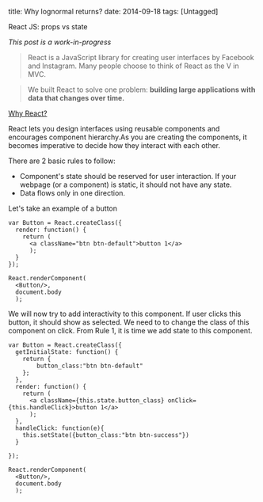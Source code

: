 title: Why lognormal returns?
date: 2014-09-18
tags: [Untagged]

React JS: props vs state

*This post is a work-in-progress*

> React is a JavaScript library for creating user interfaces by Facebook and Instagram. Many people choose to think of React as the V in MVC.

> We built React to solve one problem: **building large applications with data that changes over time.**

[Why React?](http://facebook.github.io/react/docs/why-react.html)

React lets you design interfaces using reusable components and encourages component hierarchy.As you are creating the components, it becomes imperative to decide how they interact with each other.

There are 2 basic rules to follow:

 * Component's state should be reserved for user interaction. If your webpage (or a component) is static, it should not have any state.
 * Data flows only in one direction.

Let's take an example of a button

```JSX
var Button = React.createClass({
  render: function() {
    return (
      <a className="btn btn-default">button 1</a>
      );
  }
});

React.renderComponent(
  <Button/>,
  document.body
  );
```

We will now try to add interactivity to this component. If user clicks this button, it should show as selected.
We need to to change the class of this component on click. From Rule 1, it is time we add state to this component.

```JSX
var Button = React.createClass({
  getInitialState: function() {
  	return {
  		button_class:"btn btn-default"
  	};
  },
  render: function() {
    return (
      <a className={this.state.button_class} onClick={this.handleClick}>button 1</a>
      );
  },
  handleClick: function(e){
  	this.setState({button_class:"btn btn-success"})
  }

});

React.renderComponent(
  <Button/>,
  document.body
  );
```

